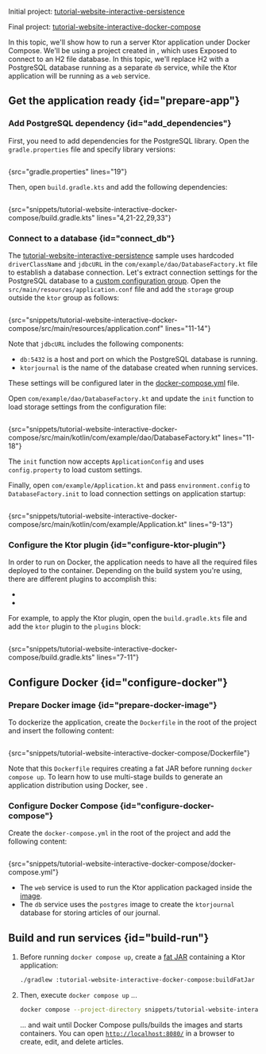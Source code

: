 [//]: # (title: Docker Compose)

<tldr>
<p>
<control>Initial project</control>: <a href="https://github.com/ktorio/ktor-documentation/tree/%current-branch%/codeSnippets/snippets/tutorial-website-interactive-persistence">tutorial-website-interactive-persistence</a>
</p>
<p>
<control>Final project</control>: <a href="https://github.com/ktorio/ktor-documentation/tree/%current-branch%/codeSnippets/snippets/tutorial-website-interactive-docker-compose">tutorial-website-interactive-docker-compose</a>
</p>
</tldr>

In this topic, we'll show how to run a server Ktor application under Docker Compose. We'll be using a project created in [](interactive_website_add_persistence.md), which uses Exposed to connect to an H2 file database. In this topic, we'll replace H2 with a PostgreSQL database running as a separate `db` service, while the Ktor application will be running as a `web` service.


## Get the application ready {id="prepare-app"}

### Add PostgreSQL dependency {id="add_dependencies"}

First, you need to add dependencies for the PostgreSQL library. Open the `gradle.properties` file and specify library versions:

```kotlin
```
{src="gradle.properties" lines="19"}

Then, open `build.gradle.kts` and add the following dependencies:

```kotlin
```
{src="snippets/tutorial-website-interactive-docker-compose/build.gradle.kts" lines="4,21-22,29,33"}

### Connect to a database {id="connect_db"}

The [tutorial-website-interactive-persistence](https://github.com/ktorio/ktor-documentation/tree/%current-branch%/codeSnippets/snippets/tutorial-website-interactive-persistence) sample uses hardcoded `driverClassName` and `jdbcURL` in the `com/example/dao/DatabaseFactory.kt` file to establish a database connection. Let's extract connection settings for the PostgreSQL database to a [custom configuration group](Configurations.topic#configuration-file). Open the `src/main/resources/application.conf` file and add the `storage` group outside the `ktor` group as follows:

```kotlin
```
{src="snippets/tutorial-website-interactive-docker-compose/src/main/resources/application.conf" lines="11-14"}

Note that `jdbcURL` includes the following components:
- `db:5432` is a host and port on which the PostgreSQL database is running.
- `ktorjournal` is the name of the database created when running services.

These settings will be configured later in the [docker-compose.yml](#configure-docker) file.

Open `com/example/dao/DatabaseFactory.kt` and update the `init` function to load storage settings from the configuration file:

```kotlin
```
{src="snippets/tutorial-website-interactive-docker-compose/src/main/kotlin/com/example/dao/DatabaseFactory.kt" lines="11-18"}

The `init` function now accepts `ApplicationConfig` and uses `config.property` to load custom settings.

Finally, open `com/example/Application.kt` and pass `environment.config` to `DatabaseFactory.init` to load connection settings on application startup:

```kotlin
```
{src="snippets/tutorial-website-interactive-docker-compose/src/main/kotlin/com/example/Application.kt" lines="9-13"}

### Configure the Ktor plugin {id="configure-ktor-plugin"}

In order to run on Docker, the application needs to have all the required files deployed to the container. Depending on the build system you're using,
there are different plugins to accomplish this:
- [](fatjar.md)
- [](maven-assembly-plugin.md)

For example, to apply the Ktor plugin, open the `build.gradle.kts` file and add the `ktor` plugin to the `plugins` block:

```kotlin
```
{src="snippets/tutorial-website-interactive-docker-compose/build.gradle.kts" lines="7-11"}


## Configure Docker {id="configure-docker"}

### Prepare Docker image {id="prepare-docker-image"}

To dockerize the application, create the `Dockerfile` in the root of the project and insert the following content:

```dockerfile
```
{src="snippets/tutorial-website-interactive-docker-compose/Dockerfile"}

Note that this `Dockerfile` requires creating a fat JAR before running `docker compose up`. To learn how to use multi-stage builds to generate an application distribution using Docker, see [](docker.md#prepare-docker).

### Configure Docker Compose {id="configure-docker-compose"}

Create the `docker-compose.yml` in the root of the project and add the following content:

```yaml
```
{src="snippets/tutorial-website-interactive-docker-compose/docker-compose.yml"}

- The `web` service is used to run the Ktor application packaged inside the [image](#prepare-docker-image).
- The `db` service uses the `postgres` image to create the `ktorjournal` database for storing articles of our journal.

## Build and run services {id="build-run"}

1. Before running `docker compose up`, create a [fat JAR](#configure-ktor-plugin) containing a Ktor application:
   ```Bash
   ./gradlew :tutorial-website-interactive-docker-compose:buildFatJar
   ```
2. Then, execute `docker compose up` ...
   ```Bash
   docker compose --project-directory snippets/tutorial-website-interactive-docker-compose up
   ```
   ... and wait until Docker Compose pulls/builds the images and starts containers. You can open [`http://localhost:8080/`](http://localhost:8080/) in a browser to create, edit, and delete articles.